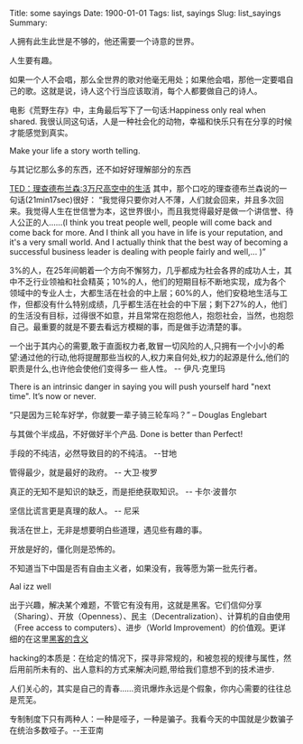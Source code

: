 Title: some sayings
Date: 1900-01-01
Tags: list, sayings
Slug: list_sayings
Summary: 

人拥有此生此世是不够的，他还需要一个诗意的世界。

人生要有趣。

如果一个人不会唱，那么全世界的歌对他毫无用处；如果他会唱，那他一定要唱自己的歌。这就是说，诗人这个行当应该取消，每个人都要做自己的诗人。

电影《荒野生存》中，主角最后写下了一句话:Happiness only real when shared. 
我很认同这句话，人是一种社会化的动物，幸福和快乐只有在分享的时候才能感觉到真实。

Make your life a story worth telling.

与其记忆那么多的东西，还不如好好理解部分的东西

[TED：理查德布兰森:3万尺高空中的生活](http://v.youku.com/v_show/id_XNDYwMDIzMjQw.html) 其中，那个口吃的理查德布兰森说的一句话(21min17sec)很好： “我觉得只要你对人不薄，人们就会回来，并且多次回来。我觉得人生在世信誉为本，这世界很小，而且我觉得最好是做一个讲信誉、待人公正的人……(I think you treat people well, people will come back and come back for more. And I think all you have in life is your reputation, and it's a very small world. And I actually think that the best way of becoming a successful business leader is dealing with people fairly and well,... )”

3%的人，在25年间朝着一个方向不懈努力，几乎都成为社会各界的成功人士，其中不乏行业领袖和社会精英；10%的人，他们的短期目标不断地实现，成为各个领域中的专业人士，大都生活在社会的中上层；60%的人，他们安稳地生活与工作，但都没有什么特别成绩，几乎都生活在社会的中下层；剩下27%的人，他们的生活没有目标，过得很不如意，并且常常在抱怨他人，抱怨社会，当然，也抱怨自己。最重要的就是不要去看远方模糊的事，而是做手边清楚的事。

一个出于其内心的需要,敢于直面权力者,敢冒一切风险的人,只拥有一个小小的希望:通过他的行动,他将提醒那些当权的人,权力来自何处,权力的起源是什么,他们的职责是什么,也许他会使他们变得多一
些人性。 -- 伊凡·克里玛

There is an intrinsic danger in saying you will push yourself hard "next time". It’s now or never.

“只是因为三轮车好学，你就要一辈子骑三轮车吗？” – Douglas Englebart

与其做个半成品，不好做好半个产品. Done is better than Perfect!

手段的不纯洁，必然导致目的的不纯洁。 --甘地

管得最少，就是最好的政府。 -- 大卫·梭罗

真正的无知不是知识的缺乏，而是拒绝获取知识。 -- 卡尔·波普尔

坚信比谎言更是真理的敌人。 -- 尼采

我活在世上，无非是想要明白些道理，遇见些有趣的事。

开放是好的，僵化则是恐怖的。

不知道当下中国是否有自由主义者，如果没有，我等愿为第一批先行者。

Aal izz well

出于兴趣，解决某个难题，不管它有没有用，这就是黑客。它们信仰分享（Sharing）、开放（Openness）、民主（Decentralization）、计算机的自由使用（Free access to computers）、进步（World Improvement）的价值观。更详细的在这里[黑客的含义](http://www.ruanyifeng.com/blog/2011/04/on_hacker.html)

hacking的本质是：在给定的情况下，探寻非常规的，和被忽视的规律与属性，然后用前所未有的、出人意料的方式来解决问题,带给我们意想不到的技术进步.

人们关心的，其实是自己的青春……资讯爆炸永远是个假象，你内心需要的往往总是荒芜。

专制制度下只有两种人：一种是哑子，一种是骗子。我看今天的中国就是少数骗子在统治多数哑子。--王亚南
